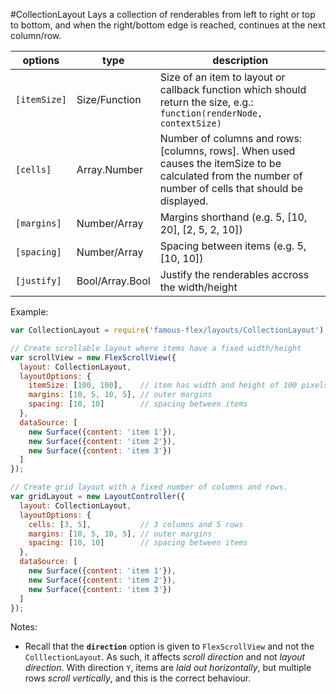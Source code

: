 <a name="module_CollectionLayout"></a>
#CollectionLayout
Lays a collection of renderables from left to right or top to bottom, and when the right/bottom edge is reached,
continues at the next column/row.

|options|type|description|
|---|---|---|
|`[itemSize]`|Size/Function|Size of an item to layout or callback function which should return the size, e.g.: `function(renderNode, contextSize)`|
|`[cells]`|Array.Number|Number of columns and rows: [columns, rows]. When used causes the itemSize to be calculated from the number of number of cells that should be displayed.|
|`[margins]`|Number/Array|Margins shorthand (e.g. 5, [10, 20], [2, 5, 2, 10])|
|`[spacing]`|Number/Array|Spacing between items (e.g. 5, [10, 10])|
|`[justify]`|Bool/Array.Bool|Justify the renderables accross the width/height|

Example:

```javascript
var CollectionLayout = require('famous-flex/layouts/CollectionLayout');

// Create scrollable layout where items have a fixed width/height
var scrollView = new FlexScrollView({
  layout: CollectionLayout,
  layoutOptions: {
    itemSize: [100, 100],    // item has width and height of 100 pixels
    margins: [10, 5, 10, 5], // outer margins
    spacing: [10, 10]        // spacing between items
  },
  dataSource: [
    new Surface({content: 'item 1'}),
    new Surface({content: 'item 2'}),
    new Surface({content: 'item 3'})
  ]
});

// Create grid layout with a fixed number of columns and rows.
var gridLayout = new LayoutController({
  layout: CollectionLayout,
  layoutOptions: {
    cells: [3, 5],           // 3 columns and 5 rows
    margins: [10, 5, 10, 5], // outer margins
    spacing: [10, 10]        // spacing between items
  },
  dataSource: [
    new Surface({content: 'item 1'}),
    new Surface({content: 'item 2'}),
    new Surface({content: 'item 3'})
  ]
});
```

Notes:

* Recall that the **`direction`** option is given to `FlexScrollView` and not
the `ColllectionLayout`.  As such, it affects *scroll direction* and not
*layout direction*.  With direction `Y`, items are *laid out horizontally*,
but multiple rows *scroll vertically*, and this is the correct behaviour.

